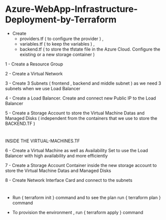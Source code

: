 # Azure-WebApp-Infrastructure-Deployment-by-Terraform

- Create 
    - providers.tf ( to configure the provider ) , 
    - variables.tf ( to keep the variables ) , 
    - backend.tf ( to store the tfstate file in the Azure Cloud. Configure the existing or a new storage container )


1 - Create a Resource Group

2 - Create a Virtual Network

3 - Create 3 Subnets ( frontend , backend and middle subnet ) as we need 3 subnets when we use Load Balancer

4 - Create a Load Balancer. Create and connect new Public IP to the Load Balancer

5 - Create a Storage Account to store the Virtual Machine Datas and Managed Disks ( independent from the containers that we use to store the BACKEND.TF )
#
INSIDE THE VIRTUAL-MACHINES.TF 

6 - Create a Virtual Machine as well as Availability Set to use the Load Balancer with high availability and more efficiently 

7 - Create a Storage Account Container inside the new storage account to store the Virtual Machine Datas and Managed Disks

8 - Create Network Interface Card and connect to the subnets
#

- Run { terraform init } command and to see the plan run { terraform plan } command

- To provision the environment , run { terraform apply } command

